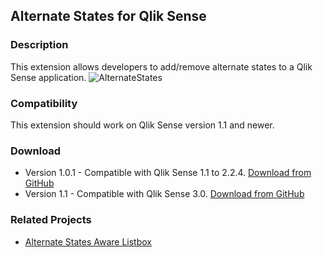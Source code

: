 ## Alternate States for Qlik Sense
### Description
This extension allows developers to add/remove alternate states to a Qlik Sense application.
![AlternateStates](https://github.com/simeonsv/sense-alternate-states/blob/master/img/alt-states.png)
### Compatibility
This extension should work on Qlik Sense version 1.1 and newer.
### Download
* Version 1.0.1 - Compatible with Qlik Sense 1.1 to 2.2.4. [Download from GitHub](https://github.com/simeonsv/sense-alternate-states/archive/v1.0.1.zip)
* Version 1.1 - Compatible with Qlik Sense 3.0. [Download from GitHub](https://github.com/simeonsv/sense-alternate-states/archive/v1.1.zip)
### Related Projects
* [Alternate States Aware Listbox](https://github.com/simeonsv/sense-alternate-states-listbox)